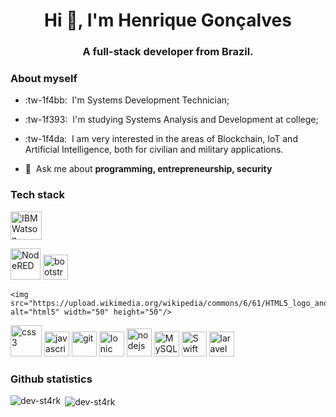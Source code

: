 <h1 align="center">Hi 👋, I'm Henrique Gonçalves</h1>
<h3 align="center">A full-stack developer from Brazil.</h3>


### About myself

- :tw-1f4bb:&nbsp;&nbsp;I'm Systems Development Technician;

- :tw-1f393:&nbsp;&nbsp;I'm studying Systems Analysis and Development at college;

- :tw-1f4da:&nbsp;&nbsp;I am very interested in the areas of Blockchain, IoT and Artificial Intelligence, both for civilian and military applications.

- 💬&nbsp;&nbsp;Ask me about **programming, entrepreneurship, security**


### Tech stack

<p align="left">
  <img src="https://upload.wikimedia.org/wikipedia/en/0/00/IBM_Watson_Logo_2017.png" alt="IBM Watson" width="50" height="45"/> 
  
  <p align="left">
  <img src="https://nodered.org/about/resources/media/node-red-icon-2.png" alt="NodeRED" width="48" height="50"/> 
  
  <img src="https://upload.wikimedia.org/wikipedia/commons/b/b2/Bootstrap_logo.svg" alt="bootstrap" width="40" height="40"/> 
  
    <img src="https://upload.wikimedia.org/wikipedia/commons/6/61/HTML5_logo_and_wordmark.svg" alt="html5" width="50" height="50"/> 
  
  <img src="https://upload.wikimedia.org/wikipedia/commons/d/d5/CSS3_logo_and_wordmark.svg" alt="css3" width="50" height="50"/> 

  <img src="https://www.freepnglogos.com/uploads/javascript-png/javascript-vector-logo-yellow-png-transparent-javascript-vector-12.png" alt="javascript" width="40" height="40"/> 

  <img src="https://www.vectorlogo.zone/logos/git-scm/git-scm-icon.svg" alt="git" width="40" height="40"/> 
  
  <img src="https://cdn-images-1.medium.com/max/1000/1*ZU1eWct801yP-QpUJOaI6Q.png" alt="Ionic" width="40" height="40"/> 
  
  <img src="https://seeklogo.com/images/N/nodejs-logo-FBE122E377-seeklogo.com.png" alt="nodejs" width="40" height="45"/> 
  
  <img src="https://pngimg.com/uploads/mysql/mysql_PNG23.png" alt="MySQL" width="40" height="40"/> 
  
  <img src="https://cdn4.iconfinder.com/data/icons/logos-3/504/Swift-2-512.png" alt="Swift" width="40" height="40"/> 
  
  <img src="https://seeklogo.com/images/L/laravel-framework-logo-C10176EC8C-seeklogo.com.png" alt="laravel" width="40" height="40"/> 
  
</p>

### Github statistics

<p>
  <img align="left" src="https://github-readme-stats.vercel.app/api/top-langs/?username=dev-st4rk&hide=html&layout=compact&show_icons=true,hide=php,smarty&bg_color=400,A59F7B,355236&title_color=141A2A&text_color=141A2A" alt="dev-st4rk" />&nbsp;<img align="center" src="https://github-readme-stats.vercel.app/api?username=dev-st4rk&show_icons=true&count_private=true&show_icons=true&hide=php&bg_color=400,A59F7B,355236&title_color=141A2A&text_color=141A2A" alt="dev-st4rk" />
</p>

